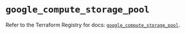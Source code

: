 # `google_compute_storage_pool`

Refer to the Terraform Registry for docs: [`google_compute_storage_pool`](https://registry.terraform.io/providers/hashicorp/google/6.40.0/docs/resources/compute_storage_pool).
